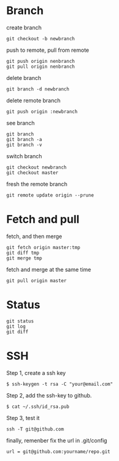Branch
============

create branch

	git checkout -b newbranch

push to remote, pull from remote

	git push origin nenbranch
	git pull origin nenbranch

delete branch

	git branch -d newbranch

delete remote branch

	git push origin :newbranch

see branch

	git branch
	git branch -a
	git branch -v

switch branch

	git checkout newbranch
	git checkout master

fresh the remote branch

	git remote update origin --prune



Fetch and pull
============

fetch, and then merge

	git fetch origin master:tmp
	git diff tmp
	git merge tmp

fetch and merge at the same time

	git pull origin master



Status
============

	git status
	git log
	git diff



SSH
============

Step 1, create a ssh key

	$ ssh-keygen -t rsa -C "your@email.com"

Step 2, add the ssh-key to github.

	$ cat ~/.ssh/id_rsa.pub

Step 3, test it

	ssh -T git@github.com

finally, remenber fix the url in .git/config

	url = git@github.com:yourname/repo.git






